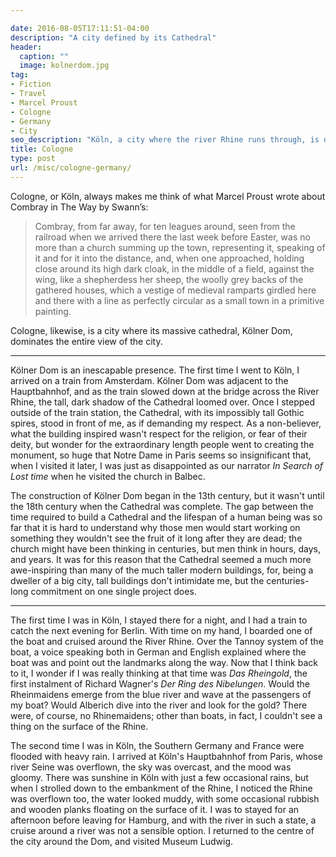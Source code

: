 ```yaml
---

date: 2016-08-05T17:11:51-04:00
description: "A city defined by its Cathedral"
header:
  caption: ""
  image: kolnerdom.jpg
tag:
- Fiction
- Travel
- Marcel Proust
- Cologne
- Germany
- City
seo_description: "Köln, a city where the river Rhine runs through, is defined by its enormous cathedral"
title: Cologne
type: post
url: /misc/cologne-germany/
---
```

Cologne, or Köln, always makes me think of what Marcel Proust wrote about Combray in The Way by Swann’s:

> Combray, from far away, for ten leagues around, seen from the railroad when we arrived there the last week before Easter, was no more than a church summing up the town, representing it, speaking of it and for it into the distance, and, when one approached, holding close around its high dark cloak, in the middle of a field, against the wing, like a shepherdess her sheep, the woolly grey backs of the gathered houses, which a vestige of medieval ramparts girdled here and there with a line as perfectly circular as a small town in a primitive painting.

Cologne, likewise, is a city where its massive cathedral, Kölner Dom, dominates the entire view of the city.

***

Kölner Dom is an inescapable presence. The first time I went to Köln, I arrived on a train from Amsterdam. Kölner Dom was adjacent to the Hauptbahnhof, and as the train slowed down at the bridge across the River Rhine, the tall, dark shadow of the Cathedral loomed over. Once I stepped outside of the train station, the Cathedral, with its impossibly tall Gothic spires, stood in front of me, as if demanding my respect. As a non-believer, what the building inspired wasn't respect for the religion, or fear of their deity, but wonder for the extraordinary length people went to creating the monument, so huge that Notre Dame in Paris seems so insignificant that, when I visited it later, I was just as disappointed as our narrator *In Search of Lost time* when he visited the church in Balbec.

The construction of Kölner Dom began in the 13th century, but it wasn't until the 18th century when the Cathedral was complete. The gap between the time required to build a Cathedral and the lifespan of a human being was so far that it is hard to understand why those men would start working on something they wouldn't see the fruit of it long after they are dead; the church might have been thinking in centuries, but men think in hours, days, and years. It was for this reason that the Cathedral seemed a much more awe-inspiring than many of the much taller modern buildings, for, being a dweller of a big city, tall buildings don't intimidate me, but the centuries-long commitment on one single project does.

***

The first time I was in Köln, I stayed there for a night, and I had a train to catch the next evening for Berlin. With time on my hand, I boarded one of the boat and cruised around the River Rhine. Over the Tannoy system of the boat, a voice speaking both in German and English explained where the boat was and point out the landmarks along the way. Now that I think back to it, I wonder if I was really thinking at that time was *Das Rheingold*, the first instalment of Richard Wagner's *Der Ring des Nibelungen*. Would the Rheinmaidens emerge from the blue river and wave at the passengers of my boat? Would Alberich dive into the river and look for the gold? There were, of course, no Rhinemaidens; other than boats, in fact, I couldn't see a thing on the surface of the Rhine.

The second time I was in Köln, the Southern Germany and France were flooded with heavy rain. I arrived at Köln's Hauptbahnhof from Paris, whose river Seine was overflown, the sky was overcast, and the mood was gloomy. There was sunshine in Köln with just a few occasional rains, but when I strolled down to the embankment of the Rhine, I noticed the Rhine was overflown too, the water looked muddy, with some occasional rubbish and wooden planks floating on the surface of it. I was to stayed for an afternoon before leaving for Hamburg, and with the river in such a state, a cruise around a river was not a sensible option. I returned to the centre of the city around the Dom, and visited Museum Ludwig.
